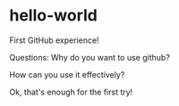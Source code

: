 # hello-world
First GitHub experience!

Questions:
Why do you want to use github?

How can you use it effectively?

Ok, that's enough for the first try!
